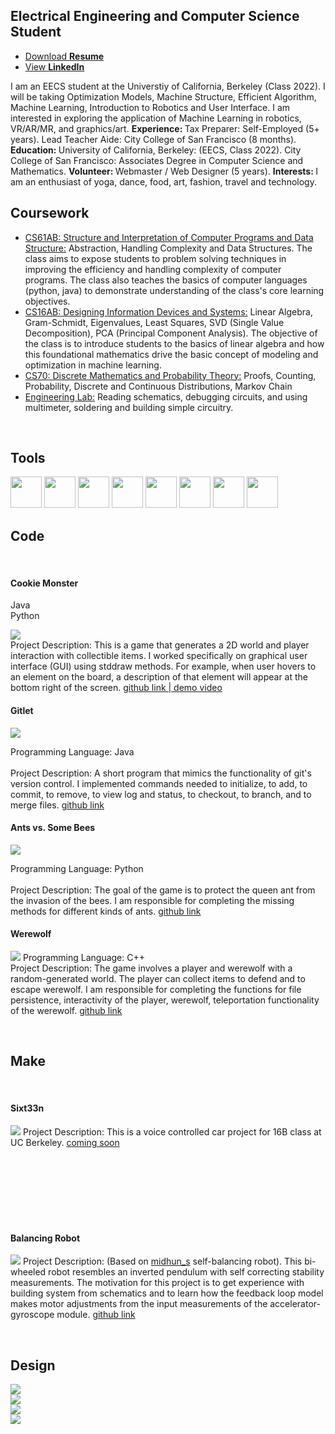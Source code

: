 <head><link rel="shortcut icon" type="image/x-icon" href="img/favicon.ico"></head>
<link type="text/css" rel="stylesheet" href="main.css" />

<h2 id="Top"> Electrical Engineering and Computer Science Student</h2>

<ul class="downloads">
 <li><a href="Resume8_IrvinTancioco-3.pdf" target="_blank">Download <strong>Resume</strong></a></li>
 <li><a href="https://www.linkedin.com/in/irvintancioco/" target="_blank">View <strong>LinkedIn</strong></a></li>
</ul>

<span>
I am an EECS student at the Universtiy of California, Berkeley (Class 2022). I will be taking Optimization Models, Machine Structure, Efficient Algorithm, Machine Learning, Introduction to Robotics and User Interface. I am interested in exploring the application of Machine Learning in robotics, VR/AR/MR, and graphics/art.
<strong> Experience: </strong>
Tax Preparer: Self-Employed (5+ years). 
 Lead Teacher Aide: City College of San Francisco (8 months).
<strong>Education: </strong>
University of California, Berkeley: (EECS, Class 2022).
City College of San Francisco: Associates Degree in Computer Science and Mathematics.
<strong> Volunteer: </strong>
Webmaster / Web Designer (5 years).
 <strong>Interests: </strong>
 I am an enthusiast of yoga, dance, food, art, fashion, travel and technology.
</span>

<br>

<!-- Coursework-->
<h2 id="Coursework"> Coursework </h2>

<ul>
 <li><u>CS61AB: Structure and Interpretation of Computer Programs and Data Structure:</u>  Abstraction, Handling Complexity and Data Structures. The class aims to expose students to problem solving techniques in improving the efficiency and handling complexity of computer programs. The class also teaches the basics of computer languages (python, java) to demonstrate understanding of the class's core learning objectives.
  </li>
 
  <li><u>CS16AB: Designing Information Devices and Systems:</u>  Linear Algebra, Gram-Schmidt, Eigenvalues, Least Squares, SVD (Single Value Decomposition), PCA (Principal Component Analysis). The objective of the class is to introduce students to the basics of linear algebra and how this foundational mathematics drive the basic concept of modeling and optimization in machine learning.
  </li>
 
  <li><u>CS70: Discrete Mathematics and Probability Theory:</u>  Proofs, Counting, Probability, Discrete and Continuous Distributions, Markov Chain
  </li>
 
  <li><u>Engineering Lab:</u>  Reading schematics, debugging circuits, and using multimeter, soldering and building simple circuitry.
  </li>
</ul>

<br>

<!-- Tools -->
<h2 id="Tools"> Tools </h2>

<img src="img/python.png" width = "50">
<img src="img/java.png" width = "50">
<img src="img/cplusplus.png" width = "50">
<img src="img/jupyter.png" width = "50">
<img src="img/photoshop.png" width = "50">
<img src="img/illustrator.png" width = "50">
<img src="img/dreamweaver.png" width = "50">
<img src="img/wordpress.png" width = "50">

<br>

<!-- Programming Section -->
<h2 id="Code"> Code </h2>
<br>

<div class="gallery">
  <div class="border-round" margin=20 width=10>
    <div display="table">
        <div display="table-column">
          <div display="table-cell"><h4> Cookie Monster </h4></div>
          <div class="cell"> Java </div>
          <div class="cell"> Python </div>
        </div>
    </div>
    <p><img class="side" src="img/cookiemonster.png">
    <br>
    Project Description: This is a game that generates a 2D world and player interaction with collectible items. I worked specifically on graphical user interface (GUI) using stddraw methods. For example, when user hovers to an element on the board, a description of that element will appear at the bottom right of the screen.
      <a href="https://github.com/itancio/cookiemonster" target="_blank"> github link </a> 
      <a href="https://www.youtube.com/watch?v=ES2n5Quh2KE" target="_blank">  |   demo video </a>
    </p>
  </div>
 
   <div class="border-round"> 
    <h4> Gitlet </h4>
    <p><img class="side" src="img/gitlet.png">
    <div class="lang">Programming Language: Java <br></div>
    <br>
    Project Description: A short program that mimics the functionality of git's version control. I implemented commands needed to initialize, to add, to commit, to remove, to view log and status, to checkout, to branch, and to merge files.
    <a href="https://github.com/itancio/gitlet" target="_blank"> github link </a>
    </p>
  </div>

  <div class="border-round"> 
    <h4> Ants vs. Some Bees </h4>
    <p><img class="side" src="img/ants.png">
    <div class="lang">Programming Language: Python </div>
    <br>
    Project Description: The goal of the game is to protect the queen ant from the invasion of the bees. I am responsible for completing the missing methods for different kinds of ants.
    <a href="https://github.com/itancio/ants" target="_blank"> github link </a>
   </p>
  </div>
 
  <div class="border-round"> 
    <h4> Werewolf </h4>
    <p><img class="side" src="img/werewolf.jpg">
    Programming Language: C++ <br>
    Project Description: The game involves a player and werewolf with a random-generated world. The player can collect items to defend and to escape werewolf. I am responsible for completing the functions for file persistence, interactivity of the player, werewolf, teleportation functionality of the werewolf.
    <a href="https://github.com/itancio/werewolf" target="_blank"> github link </a>
    </p>
 </div>
</div>

<br>

 
<!-- Blog Projects -->
<h2 id="Make"> Make </h2>
<br>

<div class="gallery">
  <div class="border-round"> 
    <h4> Sixt33n </h4>
    <p><img class="side" src="img/sixt33n.png">
    Project Description: This is a voice controlled car project for 16B class at UC Berkeley.
    <a href="" target="_blank"> coming soon </a>
    </p>
    <br><br><br><br><br><br>
  </div>

  <div class="border-round"> 
    <h4> Balancing Robot </h4>
    <p><img class="side" src="img/balance.png">
    Project Description: (Based on <a href="https://www.instructables.com/Arduino-Self-Balancing-Robot-1/" target="_blank">midhun_s</a> self-balancing robot). This bi-wheeled robot resembles an inverted pendulum with self correcting stability measurements. The motivation for this project is to get experience with building system from schematics and to learn how the feedback loop model makes motor adjustments from the input measurements of the accelerator-gyroscope module.
    <a href="https://github.com/itancio/balance" target="_blank"> github link </a>
    </p>
  </div>
  
</div>

<br>

<!-- Project Graphics -->
<h2 id="Design"> Design </h2>

<div class="gallery">
  <div class="thumbnail short"><a href="img/maker1.png" target="_blank">
    <img src="img/maker1.png"></a></div>
  <div class="thumbnail short"><a href="img/maker2.png" target="_blank">
    <img src="img/maker2.png"></a></div>
  <div class="thumbnail"><a href="img/gala.png" target="_blank">
    <img src="img/gala.png"></a></div>
  <div class="thumbnail"><a href="img/trendbrasil.png" target="_blank">
    <img src="img/trendbrasil.png" target="_blank"></a></div>
</div>









  


